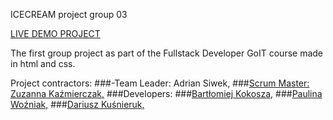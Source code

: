 ICECREAM project group 03

<a href="https://adriansiwek.github.io/team-project-IceCream-03/">LIVE DEMO PROJECT</a>

The first group project as part of the Fullstack Developer GoIT course made in html and css.

Project contractors:
###-Team Leader: Adrian Siwek,
###<a href="https://github.com/Zuza29">Scrum Master: Zuzanna Kaźmierczak,</a>
###Developers:
###<a href="https://github.com/KokoszaKRA">Bartłomiej Kokosza,</a>
###<a href="https://github.com/PaulinaWozniak">Paulina Woźniak,</a>
###<a href="https://github.com/dkusnieruk">Dariusz Kuśnieruk,</a>
